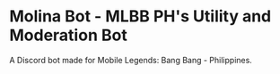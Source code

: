 # Molina Bot - MLBB PH's Utility and Moderation Bot

A Discord bot made for Mobile Legends: Bang Bang - Philippines.
